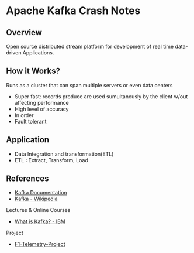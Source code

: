 # Apache Kafka Crash Notes

## Overview 

Open source distributed stream platform for development of real time data-driven Applications.

## How it Works? 

Runs as a cluster that can span multiple servers or even data centers

- Super fast: records produce are used sumultanously by the client w/out affecting performance
- High level of accuracy 
- In order
- Fault tolerant 

## Application
- Data Integration and transformation(ETL) 
- ETL : Extract, Transform, Load 

## References 

- [Kafka Documentation](https://kafka.apache.org/)
- [Kafka - Wikipedia](https://en.wikipedia.org/wiki/Apache_Kafka)

Lectures & Online Courses

- [What is Kafka? - IBM](https://www.youtube.com/watch?v=aj9CDZm0Glc)

Project

- [F1-Telemetry-Project](https://developers.redhat.com/articles/2022/04/28/process-formula-1-telemetry-quarkus-and-openshift-streams-apache-kafka)



